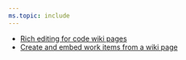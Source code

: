 ```yaml
---
ms.topic: include
---
```


* [Rich editing for code wiki pages](#rich-editing-for-code-wiki-pages)
* [Create and embed work items from a wiki page](#create-and-embed-work-items-from-a-wiki-page)
